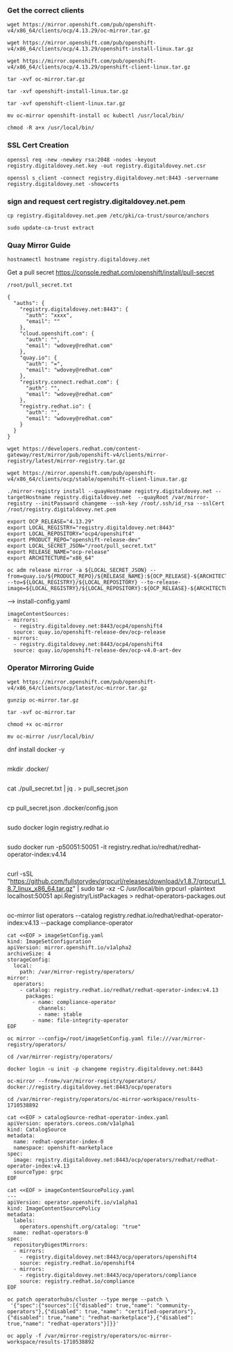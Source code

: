 ### Get the correct clients ###

```
wget https://mirror.openshift.com/pub/openshift-v4/x86_64/clients/ocp/4.13.29/oc-mirror.tar.gz
```
```
wget https://mirror.openshift.com/pub/openshift-v4/x86_64/clients/ocp/4.13.29/openshift-install-linux.tar.gz
```
```
wget https://mirror.openshift.com/pub/openshift-v4/x86_64/clients/ocp/4.13.29/openshift-client-linux.tar.gz
```

```
tar -xvf oc-mirror.tar.gz
```
```
tar -xvf openshift-install-linux.tar.gz
```
```
tar -xvf openshift-client-linux.tar.gz
```

```
mv oc-mirror openshift-install oc kubectl /usr/local/bin/
```
```
chmod -R a+x /usr/local/bin/
```

### SSL Cert Creation ###

```
openssl req -new -newkey rsa:2048 -nodes -keyout registry.digitaldovey.net.key -out registry.digitaldovey.net.csr
```
```
openssl s_client -connect registry.digitaldovey.net:8443 -servername registry.digitaldovey.net -showcerts
```
### sign and request cert registry.digitaldovey.net.pem ###

```
cp registry.digitaldovey.net.pem /etc/pki/ca-trust/source/anchors
```
```
sudo update-ca-trust extract
```

### Quay Mirror Guide ###

```
hostnamectl hostname registry.digitaldovey.net
```

Get a pull secret https://console.redhat.com/openshift/install/pull-secret

```
/root/pull_secret.txt
```

```
{
  "auths": {
    "registry.digitaldovey.net:8443": {
      "auth": "xxxx",
      "email": ""
    },
    "cloud.openshift.com": {
      "auth": "",
      "email": "wdovey@redhat.com"
    },
    "quay.io": {
      "auth": "=",
      "email": "wdovey@redhat.com"
    },
    "registry.connect.redhat.com": {
      "auth": "",
      "email": "wdovey@redhat.com"
    },
    "registry.redhat.io": {
      "auth": "",
      "email": "wdovey@redhat.com"
    }
  }
}
```
```
wget https://developers.redhat.com/content-gateway/rest/mirror/pub/openshift-v4/clients/mirror-registry/latest/mirror-registry.tar.gz
```
```
wget https://mirror.openshift.com/pub/openshift-v4/x86_64/clients/ocp/stable/openshift-client-linux.tar.gz
```
```
./mirror-registry install --quayHostname registry.digitaldovey.net --targetHostname registry.digitaldovey.net  --quayRoot /var/mirror-registry --initPassword changeme --ssh-key /root/.ssh/id_rsa --sslCert /root/registry.digitaldovey.net.pem
```
```
export OCP_RELEASE="4.13.29"
export LOCAL_REGISTRY="registry.digitaldovey.net:8443"
export LOCAL_REPOSITORY="ocp4/openshift4"
export PRODUCT_REPO="openshift-release-dev"
export LOCAL_SECRET_JSON="/root/pull_secret.txt"
export RELEASE_NAME="ocp-release"
export ARCHITECTURE="x86_64"  
```
```
oc adm release mirror -a ${LOCAL_SECRET_JSON} --from=quay.io/${PRODUCT_REPO}/${RELEASE_NAME}:${OCP_RELEASE}-${ARCHITECTURE} --to=${LOCAL_REGISTRY}/${LOCAL_REPOSITORY} --to-release-image=${LOCAL_REGISTRY}/${LOCAL_REPOSITORY}:${OCP_RELEASE}-${ARCHITECTURE}
```

--> install-config.yaml
```
imageContentSources:
- mirrors:
  - registry.digitaldovey.net:8443/ocp4/openshift4
  source: quay.io/openshift-release-dev/ocp-release
- mirrors:
  - registry.digitaldovey.net:8443/ocp4/openshift4
  source: quay.io/openshift-release-dev/ocp-v4.0-art-dev
```

### Operator Mirroring Guide ###

```
wget https://mirror.openshift.com/pub/openshift-v4/x86_64/clients/ocp/latest/oc-mirror.tar.gz
```
```
gunzip oc-mirror.tar.gz
```
```
tar -xvf oc-mirror.tar
```
```
chmod +x oc-mirror
```
```
mv oc-mirror /usr/local/bin/
```
dnf install docker -y
```
```
mkdir .docker/
```
```
cat ./pull_secret.txt | jq . > pull_secret.json
```
```
cp pull_secret.json .docker/config.json
```
```
sudo docker login registry.redhat.io
```
```
sudo docker run -p50051:50051 -it registry.redhat.io/redhat/redhat-operator-index:v4.14
```
```
curl -sSL "https://github.com/fullstorydev/grpcurl/releases/download/v1.8.7/grpcurl_1.8.7_linux_x86_64.tar.gz" | sudo tar -xz -C /usr/local/bin
grpcurl -plaintext localhost:50051 api.Registry/ListPackages > redhat-operators-packages.out
```
```
oc-mirror list operators --catalog registry.redhat.io/redhat/redhat-operator-index:v4.13 --package compliance-operator
```
cat <<EOF > imageSetConfig.yaml
kind: ImageSetConfiguration
apiVersion: mirror.openshift.io/v1alpha2
archiveSize: 4
storageConfig:
  local:
    path: /var/mirror-registry/operators/
mirror:
  operators:
    - catalog: registry.redhat.io/redhat/redhat-operator-index:v4.13
      packages:
        - name: compliance-operator
          channels:
          - name: stable
        - name: file-integrity-operator
EOF
```
```
oc mirror --config=/root/imageSetConfig.yaml file:///var/mirror-registry/operators/
```
```
cd /var/mirror-registry/operators/
```
```
docker login -u init -p changeme registry.digitaldovey.net:8443 
```
```
oc-mirror --from=/var/mirror-registry/operators/ docker://registry.digitaldovey.net:8443/ocp/operators
```
```
cd /var/mirror-registry/operators/oc-mirror-workspace/results-1710538892
```
```
cat <<EOF > catalogSource-redhat-operator-index.yaml
apiVersion: operators.coreos.com/v1alpha1
kind: CatalogSource
metadata:
  name: redhat-operator-index-0
  namespace: openshift-marketplace
spec:
  image: registry.digitaldovey.net:8443/ocp/operators/redhat/redhat-operator-index:v4.13
  sourceType: grpc
EOF
```
```
cat <<EOF > imageContentSourcePolicy.yaml
---
apiVersion: operator.openshift.io/v1alpha1
kind: ImageContentSourcePolicy
metadata:
  labels:
    operators.openshift.org/catalog: "true"
  name: redhat-operators-0
spec:
  repositoryDigestMirrors:
  - mirrors:
    - registry.digitaldovey.net:8443/ocp/operators/openshift4
    source: registry.redhat.io/openshift4
  - mirrors:
    - registry.digitaldovey.net:8443/ocp/operators/compliance
    source: registry.redhat.io/compliance
EOF
```
```
oc patch operatorhubs/cluster --type merge --patch \
 '{"spec":{"sources":[{"disabled": true,"name": "community-operators"},{"disabled": true,"name": "certified-operators"},{"disabled": true,"name": "redhat-marketplace"},{"disabled": true,"name": "redhat-operators"}]}}'
```
```
oc apply -f /var/mirror-registry/operators/oc-mirror-workspace/results-1710538892
```
```
